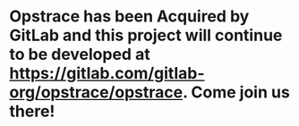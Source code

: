 # Opstrace has been Acquired by GitLab and this project will continue to be developed at https://gitlab.com/gitlab-org/opstrace/opstrace. Come join us there!
